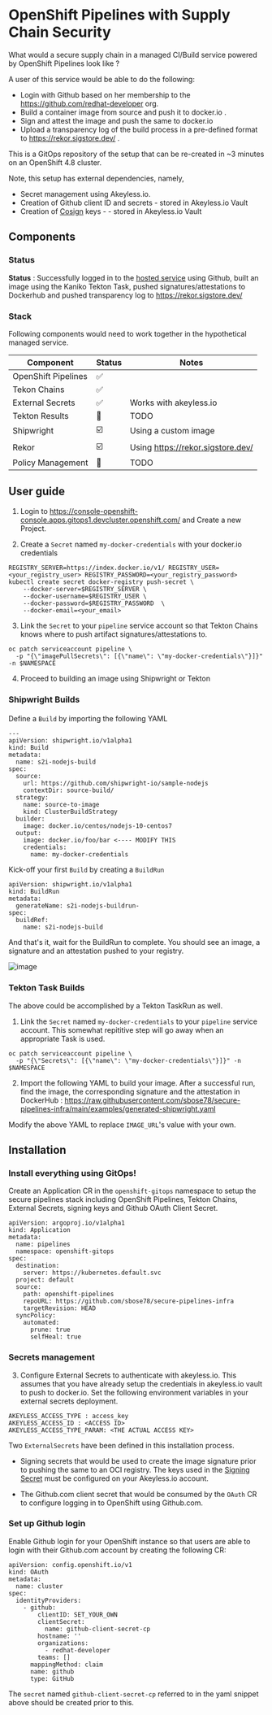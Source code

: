 # OpenShift Pipelines with Supply Chain Security

What would a secure supply chain in a managed CI/Build service powered by OpenShift Pipelines look like ?

A user of this service would be able to do the following:

* Login with Github based on her membership to the https://github.com/redhat-developer org.
* Build a container image from source and push it to docker.io .
* Sign and attest the image and push the same to docker.io
* Upload a transparency log of the build process in a pre-defined format to https://rekor.sigstore.dev/ .

This is a GitOps repository of the setup that can be re-created in ~3 minutes on an OpenShift 4.8 cluster. 

Note, this setup has external dependencies, namely,

* Secret management using Akeyless.io.
* Creation of Github client ID and secrets - stored in Akeyless.io Vault
* Creation of [Cosign](https://github.com/sigstore/cosign) keys -  - stored in Akeyless.io Vault


## Components

### Status

**Status** : Successfully logged in to the [hosted service](https://console-openshift-console.apps.gitops1.devcluster.openshift.com/) using Github, built an image using the Kaniko Tekton Task, pushed signatures/attestations to Dockerhub and pushed transparency log to https://rekor.sigstore.dev/


### Stack

Following components would need to work together in the hypothetical managed service. 

| Component  | Status | Notes
| ------------- | ------------- |-----|
| OpenShift Pipelines  | ✅  | |
| Tekon Chains | ✅  |  |
| External Secrets | ✅  | Works with akeyless.io |
| Tekton Results |  🛑 | TODO |
| Shipwright  |  ☑️  |  Using a custom image | 
| Rekor |  ☑️ | Using https://rekor.sigstore.dev/ |
| Policy Management | 🛑 | TODO  


## User guide

1. Login to https://console-openshift-console.apps.gitops1.devcluster.openshift.com/ and Create a new Project.

2. Create a `Secret` named `my-docker-credentials` with your docker.io credentials

```
REGISTRY_SERVER=https://index.docker.io/v1/ REGISTRY_USER=<your_registry_user> REGISTRY_PASSWORD=<your_registry_password>
kubectl create secret docker-registry push-secret \
    --docker-server=$REGISTRY_SERVER \
    --docker-username=$REGISTRY_USER \
    --docker-password=$REGISTRY_PASSWORD  \
    --docker-email=<your_email>
```

3. Link the `Secret` to your `pipeline` service account so that Tekton Chains knows where to push artifact signatures/attestations to.

```
oc patch serviceaccount pipeline \
  -p "{\"imagePullSecrets\": [{\"name\": \"my-docker-credentials\"}]}" -n $NAMESPACE
```

4. Proceed to building an image using Shipwright or Tekton


### Shipwright Builds

#### 

Define a `Build` by importing the following YAML

```
---
apiVersion: shipwright.io/v1alpha1
kind: Build
metadata:
  name: s2i-nodejs-build
spec:
  source:
    url: https://github.com/shipwright-io/sample-nodejs
    contextDir: source-build/
  strategy:
    name: source-to-image
    kind: ClusterBuildStrategy
  builder:
    image: docker.io/centos/nodejs-10-centos7 
  output:
    image: docker.io/foo/bar <---- MODIFY THIS
    credentials:
      name: my-docker-credentials
```

Kick-off your first `Build` by creating a `BuildRun`

```
apiVersion: shipwright.io/v1alpha1
kind: BuildRun
metadata:
  generateName: s2i-nodejs-buildrun-
spec:
  buildRef:
    name: s2i-nodejs-build
```

And that's it, wait for the BuildRun to complete. You should see an image, a signature and an attestation pushed to your registry.


![image](https://user-images.githubusercontent.com/545280/137172847-1827201e-e31a-4f04-ab78-a633149435a5.png)



### Tekton Task Builds

The above could be accomplished by a Tekton TaskRun as well.

1. Link the `Secret` named `my-docker-credentials` to your `pipeline` service account. This somewhat repititive step will go away when an appropriate Task is used.

```
oc patch serviceaccount pipeline \
  -p "{\"Secrets\": [{\"name\": \"my-docker-credentials\"}]}" -n $NAMESPACE
```

2. Import the following YAML to build your image. After a successful run, find the image, the corresponding signature and the attestation in DockerHub : https://raw.githubusercontent.com/sbose78/secure-pipelines-infra/main/examples/generated-shipwright.yaml

Modify the above YAML to replace `IMAGE_URL`'s value with your own.



## Installation


### Install everything using GitOps!

Create an Application CR in the `openshift-gitops` namespace to setup the secure pipelines stack including OpenShift Pipelines, Tekton Chains, External Secrets, signing keys and Github OAuth Client Secret.

```
apiVersion: argoproj.io/v1alpha1
kind: Application
metadata:
  name: pipelines
  namespace: openshift-gitops
spec:
  destination:
    server: https://kubernetes.default.svc
  project: default
  source:
    path: openshift-pipelines
    repoURL: https://github.com/sbose78/secure-pipelines-infra 
    targetRevision: HEAD
  syncPolicy:
    automated:
      prune: true
      selfHeal: true
```

### Secrets management

3. Configure External Secrets to authenticate with akeyless.io. This assumes that you have already setup the credentials in akeyless.io vault to push to docker.io. Set the following environment variables in your external secrets deployment.

```
AKEYLESS_ACCESS_TYPE : access_key
AKEYLESS_ACCESS_ID : <ACCESS ID>
AKEYLESS_ACCESS_TYPE_PARAM: <THE ACTUAL ACCESS KEY>

```

Two `ExternalSecrets` have been defined in this installation process.

* Signing secrets that would be used to create the image signature prior to pushing the same to an OCI registry. The keys used in the [Signing Secret](openshift-pipelines/05-signing-secrets.yaml) must be configured on your Akeyless.io account.

* The Github.com client secret that would be consumed by the `OAuth` CR to configure logging in to OpenShift using Github.com.



### Set up Github login


Enable Github login for your OpenShift instance so that users are able to login with their Github.com account by creating the following CR:

```
apiVersion: config.openshift.io/v1
kind: OAuth
metadata:
  name: cluster
spec:
  identityProviders:
    - github:
        clientID: SET_YOUR_OWN
        clientSecret:
          name: github-client-secret-cp
        hostname: ''
        organizations:
          - redhat-developer
        teams: []
      mappingMethod: claim
      name: github
      type: GitHub
```

The `secret` named `github-client-secret-cp` referred to in the yaml snippet above should be created prior to this.

